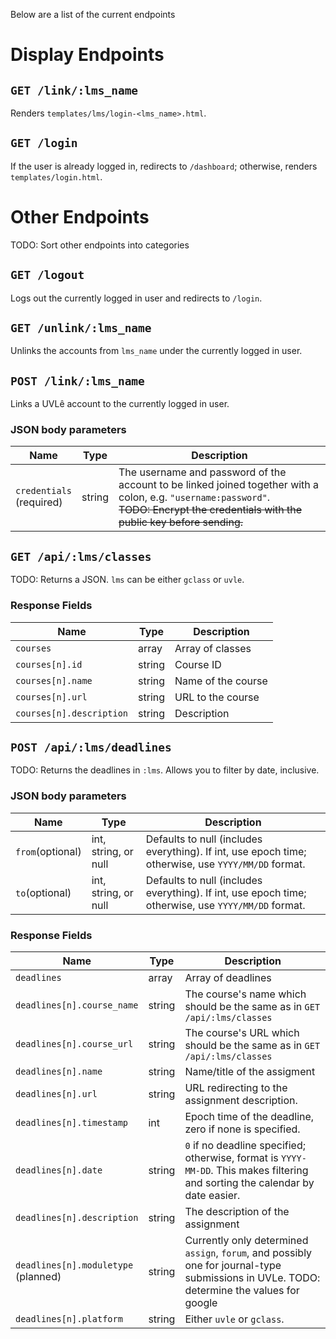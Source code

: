 Below are a list of the current endpoints

# Display Endpoints
## `GET /link/:lms_name`
Renders `templates/lms/login-<lms_name>.html`.

## `GET /login`
If the user is already logged in, redirects to `/dashboard`; otherwise, renders `templates/login.html`.

# Other Endpoints
TODO: Sort other endpoints into categories

## `GET /logout`
Logs out the currently logged in user and redirects to `/login`.

## `GET /unlink/:lms_name`
Unlinks the accounts from `lms_name` under the currently logged in user.

## `POST /link/:lms_name`
Links a UVL&ecirc; account to the currently logged in user. 
### JSON body parameters
| Name | Type | Description |
|---|---|---|
| `credentials`<br>(required) | string | The username and password of the account to be linked joined together with a colon, e.g. `"username:password"`.<br>~~TODO: Encrypt the credentials with the public key before sending.~~ |

## `GET /api/:lms/classes`
TODO: Returns a JSON. `lms` can be either `gclass` or `uvle`.
### Response Fields
| Name | Type | Description |
|---|---|---|
| `courses`                | array  | Array of classes |
| `courses[n].id`          | string | Course ID |
| `courses[n].name`        | string | Name of the course |
| `courses[n].url`         | string | URL to the course |
| `courses[n].description` | string | Description |

## `POST /api/:lms/deadlines`
TODO: Returns the deadlines in `:lms`. Allows you to filter by date, inclusive.

### JSON body parameters
| Name | Type | Description |
|---|---|---|
| `from`(optional) | int, string, or null | Defaults to null (includes everything). If int, use epoch time; otherwise, use `YYYY/MM/DD` format. |
| `to`(optional) | int, string, or null | Defaults to null (includes everything). If int, use epoch time; otherwise, use `YYYY/MM/DD` format. |


### Response Fields
| Name | Type | Description |
|---|---|---|
| `deadlines` | array | Array of deadlines |
| `deadlines[n].course_name` | string | The course's name which should be the same as in `GET /api/:lms/classes` |
| `deadlines[n].course_url` | string | The course's URL which should be the same as in `GET /api/:lms/classes` |
| `deadlines[n].name` | string | Name/title of the assigment |
| `deadlines[n].url` | string | URL redirecting to the assignment description. |
| `deadlines[n].timestamp` | int | Epoch time of the deadline, zero if none is specified. |
| `deadlines[n].date` | string | `0` if no deadline specified; otherwise, format is `YYYY-MM-DD`. This makes filtering and sorting the calendar by date easier. |
| `deadlines[n].description` | string | The description of the assignment |
| `deadlines[n].moduletype`<br>(planned) | string | Currently only determined `assign`, `forum`, and possibly one for journal-type submissions in UVLe. TODO: determine the values for google |
| `deadlines[n].platform` | string | Either `uvle` or `gclass`. |


